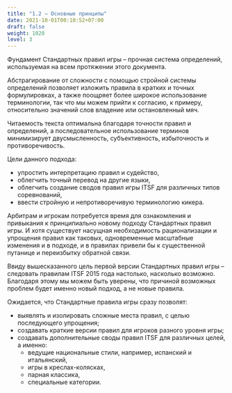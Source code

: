 ```yaml
---
title: "1.2 – Основные принципы"
date: 2021-10-01T00:10:52+07:00
draft: false
weight: 1020
level: 3
---
```


Фундамент Стандартных правил игры – прочная система определений, используемая на всем
протяжении этого документа.

Абстрагирование от сложности с помощью стройной системы определений позволяет изложить
правила в кратких и точных формулировках, а также поощряет более широкое использование
терминологии, так что мы можем прийти к согласию, к примеру, относительно значений слов
владение или остановленный мяч.

Читаемость текста оптимальна благодаря точности правил и определений, а последовательное
использование терминов минимизирует двусмысленность, субъективность, избыточность и
противоречивость.

Цели данного подхода:

- упростить интерпретацию правил и судейство,
- облегчить точный перевод на другие языки,
- облегчить создание сводов правил игры ITSF для различных типов соревнований,
- ввести стройную и непротиворечивую терминологию кикера.

Арбитрам и игрокам потребуется время для ознакомления и привыкания к принципиально новому
подходу Стандартных правил игры. И хотя существует насущная необходимость рационализации и
упрощения правил как таковых, одновременные масштабные изменения и в подходе, и в правилах
привели бы к существенной путанице и переизбытку обратной связи.

Ввиду вышесказанного цель первой версии Стандартных правил игры – следовать правилам ITSF
2015 года настолько, насколько возможно. Благодаря этому мы можем быть уверены, что причиной
возможных проблем будет именно новый подход, а не новые правила.

Ожидается, что Стандартные правила игры сразу позволят:

- выявлять и изолировать сложные места правил, с целью последующего упрощения;
- создавать краткие версии правил для игроков разного уровня игры;
- создавать дополнительные своды правил ITSF для различных целей, а именно:
  - ведущие национальные стили, например, испанский и итальянский,
  - игры в креслах-колясках,
  - парная классика,
  - специальные категории.
